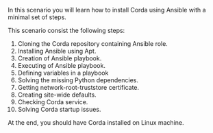 In this scenario you will learn how to install Corda using Ansible with a minimal set of steps.

This scenario consist the following steps:

1. Cloning the Corda repository containing Ansible role.
2. Installing Ansible using Apt.
3. Creation of Ansible playbook.
4. Executing of Ansible playbook.
5. Defining variables in a playbook
6. Solving the missing Python dependencies.
7. Getting network-root-truststore certificate.
8. Creating site-wide defaults.
9. Checking Corda service.
10. Solving Corda startup issues.

At the end, you should have Corda installed on Linux machine.
